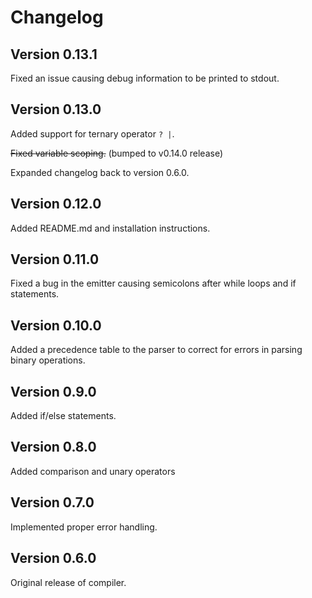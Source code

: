 # Changelog

## Version 0.13.1

Fixed an issue causing debug information to be printed to stdout.

## Version 0.13.0

Added support for ternary operator `? |`.

~~Fixed variable scoping.~~ (bumped to v0.14.0 release)

Expanded changelog back to version 0.6.0.

## Version 0.12.0

Added README.md and installation instructions.

## Version 0.11.0

Fixed a bug in the emitter causing semicolons after while loops and if statements.

## Version 0.10.0

Added a precedence table to the parser to correct for errors in parsing binary operations.

## Version 0.9.0

Added if/else statements.

## Version 0.8.0

Added comparison and unary operators

## Version 0.7.0

Implemented proper error handling.

## Version 0.6.0

Original release of compiler.